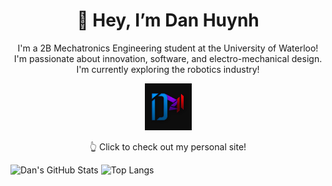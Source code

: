 <div align = center>
  <h1>👋 Hey, I’m Dan Huynh</h1>
  <p>I'm a 2B Mechatronics Engineering student at the University of Waterloo! I'm passionate about innovation, software, and electro-mechanical design. I'm currently exploring the robotics industry!</p>
  <div>
    <a href="https://danielrh.ca/">
      <img height = 75px width = auto src="https://github.com/Danryanh7/Danryanh7/blob/main/logo.png" alt="Portfolio"/>
    </a>
  </div>
  <p>👆 Click to check out my personal site!</p>
</div>

![Dan's GitHub Stats](https://github-readme-stats.vercel.app/api?username=Danryanh7&show_icons=true&theme=tokyonight&hide=issues)
![Top Langs](https://github-readme-stats.vercel.app/api/top-langs/?username=Danryanh7&layout=compact&theme=tokyonight)

<!--
**Danryanh7/Danryanh7** is a ✨ _special_ ✨ repository because its `README.md` (this file) appears on your GitHub profile.

Here are some ideas to get you started:

- 🔭 I’m currently working on ...
- 🌱 I’m currently learning ...
- 👯 I’m looking to collaborate on ...
- 🤔 I’m looking for help with ...
- 💬 Ask me about ...
- 📫 How to reach me: ...
- 😄 Pronouns: ...
- ⚡ Fun fact: ...
-->
